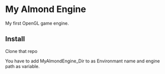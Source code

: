 
# My Almond Engine

My first OpenGL game engine.


## Install

Clone that repo


You have to add MyAlmondEngine_Dir to as Environmant name and engine path as variable.

